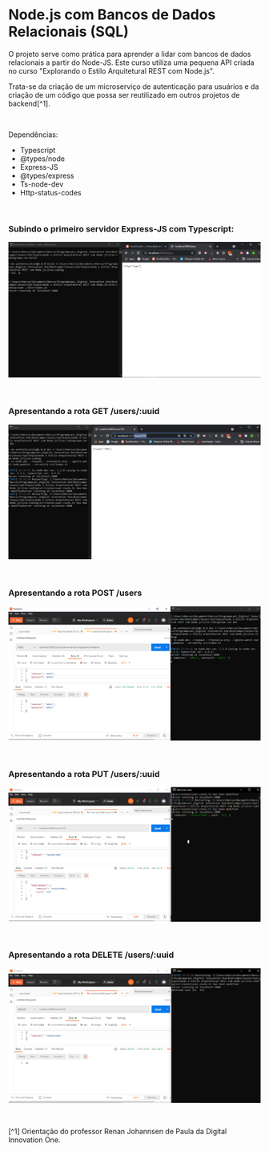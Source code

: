 # Node.js com Bancos de Dados Relacionais (SQL)

O projeto serve como prática para aprender a lidar com bancos de dados relacionais a partir do Node-JS. Este curso utiliza uma pequena API criada no curso "Explorando o Estilo Arquitetural REST com Node.js". 

Trata-se da criação de um microserviço de autenticação para usuários e da criação de um código que possa ser reutilizado em outros projetos de backend[^1].





<br />

Dependências:

- Typescript
- @types/node
- Express-JS
- @types/express
- Ts-node-dev
- Http-status-codes





<br />

### Subindo o primeiro servidor Express-JS com Typescript:
![Subindo o primeiro servidor com typescript](/public/images/subindo-primeiro-servidor-typescript.png)



<br />

### Apresentando a rota GET /users/:uuid
![Apresentando a rota get users id](/public/images/rota-get-users-id.png)



<br />

### Apresentando a rota POST /users
![Apresentando a rota post users](/public/images/rota-post-users.png)


<br />

### Apresentando a rota PUT /users/:uuid
![Apresentando a rota put users id](/public/images/rota-put-users-id.png)


<br />

### Apresentando a rota DELETE /users/:uuid
![Apresentando a rota delete users id](/public/images/rota-delete-users-id.png)



<br />

[^1] Orientação do professor Renan Johannsen de Paula da Digital Innovation One.








